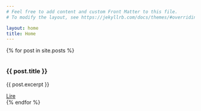 ```yaml
---
# Feel free to add content and custom Front Matter to this file.
# To modify the layout, see https://jekyllrb.com/docs/themes/#overriding-theme-defaults

layout: home
title: Home
---
```


{% for post in site.posts %}
<!-- START: Image Slider -->
<div class="nk-image-slider" data-autoplay="8000">
    <div class="nk-image-slider-item">
        <img src="{{ site.baseurl }}/{{post.image}}" alt="" class="nk-image-slider-img" data-thumb="{{ site.baseurl }}/{{post.image}}">
        <div class="nk-image-slider-content">
            <h3 class="h4">{{ post.title }}</h3>
            <p class="text-white">{{ post.excerpt }}</p>
            <a href="{{ post.url }}" class="nk-btn nk-btn-rounded nk-btn-color-white nk-btn-hover-color-main-1">Lire</a>
        </div>
    </div>
</div>
{% endfor %}

